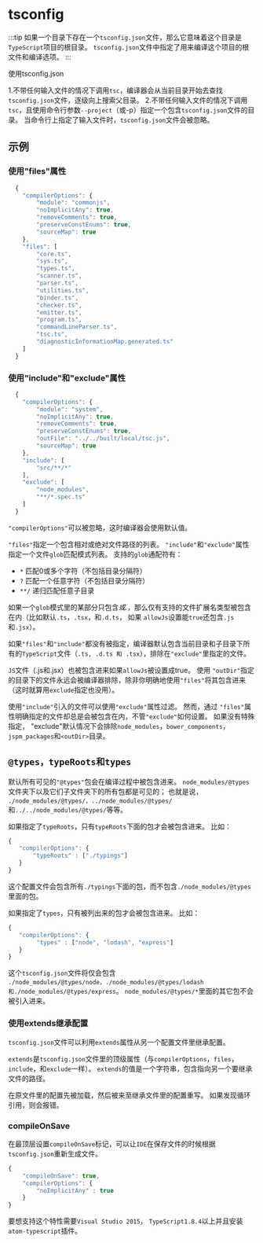 # tsconfig

:::tip
如果一个目录下存在一个`tsconfig.json`文件，那么它意味着这个目录是`TypeScript`项目的根目录。 `tsconfig.json`文件中指定了用来编译这个项目的根文件和编译选项。
:::

使用tsconfig.json

1.不带任何输入文件的情况下调用`tsc`，编译器会从当前目录开始去查找`tsconfig.json`文件，逐级向上搜索父目录。
2.不带任何输入文件的情况下调用`tsc`，且使用命令行参数`--project`（或-p）指定一个包含`tsconfig.json`文件的目录。
当命令行上指定了输入文件时，`tsconfig.json`文件会被忽略。

## 示例

### 使用"files"属性
```js
  {
    "compilerOptions": {
        "module": "commonjs",
        "noImplicitAny": true,
        "removeComments": true,
        "preserveConstEnums": true,
        "sourceMap": true
    },
    "files": [
        "core.ts",
        "sys.ts",
        "types.ts",
        "scanner.ts",
        "parser.ts",
        "utilities.ts",
        "binder.ts",
        "checker.ts",
        "emitter.ts",
        "program.ts",
        "commandLineParser.ts",
        "tsc.ts",
        "diagnosticInformationMap.generated.ts"
    ]
  }
```

### 使用"include"和"exclude"属性


```js
  {
    "compilerOptions": {
        "module": "system",
        "noImplicitAny": true,
        "removeComments": true,
        "preserveConstEnums": true,
        "outFile": "../../built/local/tsc.js",
        "sourceMap": true
    },
    "include": [
        "src/**/*"
    ],
    "exclude": [
        "node_modules",
        "**/*.spec.ts"
    ]
  }
```

`"compilerOptions"`可以被忽略，这时编译器会使用默认值。

`"files"`指定一个包含相对或绝对文件路径的列表。 `"include"`和`"exclude"`属性指定一个文件`glob`匹配模式列表。 支持的`glob`通配符有：

- `*` 匹配0或多个字符（不包括目录分隔符）
- `?` 匹配一个任意字符（不包括目录分隔符）
- `**/` 递归匹配任意子目录


如果一个`glob`模式里的某部分只包含*或.*，那么仅有支持的文件扩展名类型被包含在内（比如默认`.ts`，`.tsx`，和`.d.ts`， 如果 `allowJs`设置能`true`还包含`.js`和`.jsx`）。

如果`"files"`和`"include"`都没有被指定，编译器默认包含当前目录和子目录下所有的`TypeScript`文件（`.ts, .d.ts 和 .tsx`），排除在`"exclude"`里指定的文件。

`JS`文件（.js和.jsx）也被包含进来如果`allowJs`被设置成true。 
使用 `"outDir"`指定的目录下的文件永远会被编译器排除，除非你明确地使用`"files"`将其包含进来（这时就算用`exclude`指定也没用）。

使用`"include"`引入的文件可以使用`"exclude"`属性过滤。 然而，通过 `"files"`属性明确指定的文件却总是会被包含在内，不管`"exclude"`如何设置。 如果没有特殊指定， "exclude"默认情况下会排除`node_modules`，`bower_components`，`jspm_packages`和`<outDir>`目录。

## `@types，typeRoots和types`

默认所有可见的`"@types"`包会在编译过程中被包含进来。 `node_modules/@types`文件夹下以及它们子文件夹下的所有包都是可见的； 也就是说， `./node_modules/@types/，../node_modules/@types/`和`../../node_modules/@types/`等等。

如果指定了`typeRoots`，只有`typeRoots`下面的包才会被包含进来。 比如：

```js
{
   "compilerOptions": {
       "typeRoots" : ["./typings"]
   }
}
```

这个配置文件会包含所有`./typings`下面的包，而不包含`./node_modules/@types`里面的包。

如果指定了`types`，只有被列出来的包才会被包含进来。 比如：

```js
{
   "compilerOptions": {
        "types" : ["node", "lodash", "express"]
   }
}
```

这个`tsconfig.json`文件将仅会包含 `./node_modules/@types/node，./node_modules/@types/lodash和./node_modules/@types/express`。 `node_modules/@types/*`里面的其它包不会被引入进来。

### 使用extends继承配置

`tsconfig.json`文件可以利用`extends`属性从另一个配置文件里继承配置。

`extends`是`tsconfig.json`文件里的顶级属性（与`compilerOptions`，`files`，`include`，和`exclude`一样）。 `extends`的值是一个字符串，包含指向另一个要继承文件的路径。

在原文件里的配置先被加载，然后被来至继承文件里的配置重写。 如果发现循环引用，则会报错。

### compileOnSave


在最顶层设置`compileOnSave`标记，可以让`IDE`在保存文件的时候根据`tsconfig.json`重新生成文件。

```js
{
    "compileOnSave": true,
    "compilerOptions": {
        "noImplicitAny" : true
    }
}
```

要想支持这个特性需要`Visual Studio 2015`， `TypeScript1.8.4`以上并且安装`atom-typescript`插件。








